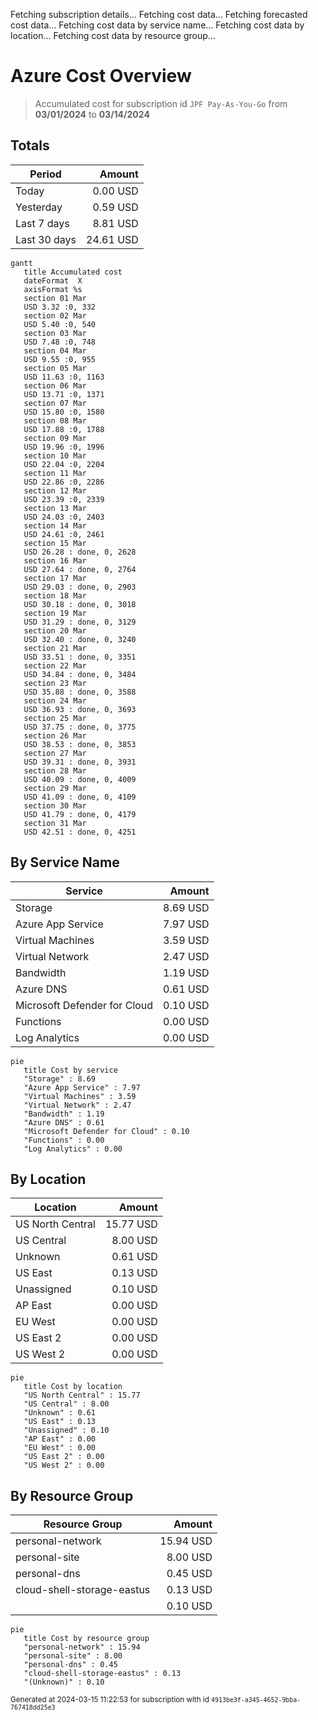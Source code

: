 Fetching subscription details...
Fetching cost data...
Fetching forecasted cost data...
Fetching cost data by service name...
Fetching cost data by location...
Fetching cost data by resource group...
# Azure Cost Overview

> Accumulated cost for subscription id `JPF Pay-As-You-Go` from **03/01/2024** to **03/14/2024**

## Totals

|Period|Amount|
|---|---:|
|Today|0.00 USD|
|Yesterday|0.59 USD|
|Last 7 days|8.81 USD|
|Last 30 days|24.61 USD|

```mermaid
gantt
   title Accumulated cost
   dateFormat  X
   axisFormat %s
   section 01 Mar
   USD 3.32 :0, 332
   section 02 Mar
   USD 5.40 :0, 540
   section 03 Mar
   USD 7.48 :0, 748
   section 04 Mar
   USD 9.55 :0, 955
   section 05 Mar
   USD 11.63 :0, 1163
   section 06 Mar
   USD 13.71 :0, 1371
   section 07 Mar
   USD 15.80 :0, 1580
   section 08 Mar
   USD 17.88 :0, 1788
   section 09 Mar
   USD 19.96 :0, 1996
   section 10 Mar
   USD 22.04 :0, 2204
   section 11 Mar
   USD 22.86 :0, 2286
   section 12 Mar
   USD 23.39 :0, 2339
   section 13 Mar
   USD 24.03 :0, 2403
   section 14 Mar
   USD 24.61 :0, 2461
   section 15 Mar
   USD 26.28 : done, 0, 2628
   section 16 Mar
   USD 27.64 : done, 0, 2764
   section 17 Mar
   USD 29.03 : done, 0, 2903
   section 18 Mar
   USD 30.18 : done, 0, 3018
   section 19 Mar
   USD 31.29 : done, 0, 3129
   section 20 Mar
   USD 32.40 : done, 0, 3240
   section 21 Mar
   USD 33.51 : done, 0, 3351
   section 22 Mar
   USD 34.84 : done, 0, 3484
   section 23 Mar
   USD 35.88 : done, 0, 3588
   section 24 Mar
   USD 36.93 : done, 0, 3693
   section 25 Mar
   USD 37.75 : done, 0, 3775
   section 26 Mar
   USD 38.53 : done, 0, 3853
   section 27 Mar
   USD 39.31 : done, 0, 3931
   section 28 Mar
   USD 40.09 : done, 0, 4009
   section 29 Mar
   USD 41.09 : done, 0, 4109
   section 30 Mar
   USD 41.79 : done, 0, 4179
   section 31 Mar
   USD 42.51 : done, 0, 4251
```

## By Service Name

|Service|Amount|
|---|---:|
|Storage|8.69 USD|
|Azure App Service|7.97 USD|
|Virtual Machines|3.59 USD|
|Virtual Network|2.47 USD|
|Bandwidth|1.19 USD|
|Azure DNS|0.61 USD|
|Microsoft Defender for Cloud|0.10 USD|
|Functions|0.00 USD|
|Log Analytics|0.00 USD|

```mermaid
pie
   title Cost by service
   "Storage" : 8.69
   "Azure App Service" : 7.97
   "Virtual Machines" : 3.59
   "Virtual Network" : 2.47
   "Bandwidth" : 1.19
   "Azure DNS" : 0.61
   "Microsoft Defender for Cloud" : 0.10
   "Functions" : 0.00
   "Log Analytics" : 0.00
```

## By Location

|Location|Amount|
|---|---:|
|US North Central|15.77 USD|
|US Central|8.00 USD|
|Unknown|0.61 USD|
|US East|0.13 USD|
|Unassigned|0.10 USD|
|AP East|0.00 USD|
|EU West|0.00 USD|
|US East 2|0.00 USD|
|US West 2|0.00 USD|

```mermaid
pie
   title Cost by location
   "US North Central" : 15.77
   "US Central" : 8.00
   "Unknown" : 0.61
   "US East" : 0.13
   "Unassigned" : 0.10
   "AP East" : 0.00
   "EU West" : 0.00
   "US East 2" : 0.00
   "US West 2" : 0.00
```

## By Resource Group

|Resource Group|Amount|
|---|---:|
|personal-network|15.94 USD|
|personal-site|8.00 USD|
|personal-dns|0.45 USD|
|cloud-shell-storage-eastus|0.13 USD|
||0.10 USD|

```mermaid
pie
   title Cost by resource group
   "personal-network" : 15.94
   "personal-site" : 8.00
   "personal-dns" : 0.45
   "cloud-shell-storage-eastus" : 0.13
   "(Unknown)" : 0.10
```

<sup>Generated at 2024-03-15 11:22:53 for subscription with id `4913be3f-a345-4652-9bba-767418dd25e3`</sup>
